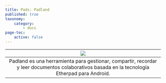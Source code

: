 ```yaml
---
title: Pads: Padland
published: true
taxonomy:
    category:
        - docs
page-toc:
    active: false
---
```


|![](/start/icons/padland.png)|
|:--:|
|Padland es una herramienta para gestionar, compartir, recordar y leer documentos colaborativos basada en la tecnología Etherpad para Android.|

